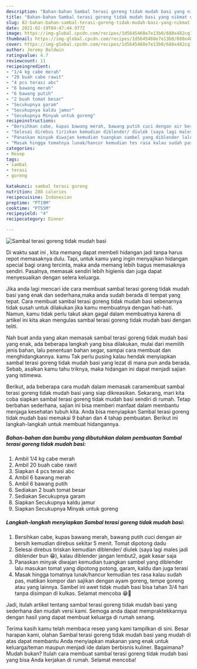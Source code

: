 ```yaml
---
description: "Bahan-bahan Sambal terasi goreng tidak mudah basi yang nikmat dan Mudah Dibuat"
title: "Bahan-bahan Sambal terasi goreng tidak mudah basi yang nikmat dan Mudah Dibuat"
slug: 82-bahan-bahan-sambal-terasi-goreng-tidak-mudah-basi-yang-nikmat-dan-mudah-dibuat
date: 2021-02-19T04:47:44.977Z
image: https://img-global.cpcdn.com/recipes/1d5645460e7e13b0/680x482cq70/sambal-terasi-goreng-tidak-mudah-basi-foto-resep-utama.jpg
thumbnail: https://img-global.cpcdn.com/recipes/1d5645460e7e13b0/680x482cq70/sambal-terasi-goreng-tidak-mudah-basi-foto-resep-utama.jpg
cover: https://img-global.cpcdn.com/recipes/1d5645460e7e13b0/680x482cq70/sambal-terasi-goreng-tidak-mudah-basi-foto-resep-utama.jpg
author: Jeremy Baldwin
ratingvalue: 4.7
reviewcount: 11
recipeingredient:
- "1/4 kg cabe merah"
- "20 buah cabe rawit"
- "4 pcs terasi abc"
- "6 bawang merah"
- "6 bawang putih"
- "2 buah tomat besar"
- "Secukupnya garam"
- "Secukupnya kaldu jamur"
- "Secukupnya Minyak untuk goreng"
recipeinstructions:
- "Bersihkan cabe, kupas bawang merah, bawang putih cuci dengan air bersih kemudian direbus sekitar 5 menit. Tomat dipotong dadu"
- "Selesai direbus tiriskan kemudian diblender/ diulek (saya lagi males jadi diblender bun 😁), kalau diblender jangan lembut2, agak kasar saja"
- "Panaskan minyak diwajan kemudian tuangkan sambel yang diblender lalu masukan tomat yang dipotong potong, garam, kaldu dan juga terasi"
- "Masak hingga tomatnya lunak/hancur kemudian tes rasa kalau sudah pas, matikan kompor dan sajikan dengan ayam goreng, tempe goreng atau yang lainnya. Sambel ini awet tidak mudah basi bisa tahan 3/4 hari tanpa disimpan di kulkas. Selamat mencoba 😁🙏"
categories:
- Resep
tags:
- sambal
- terasi
- goreng

katakunci: sambal terasi goreng 
nutrition: 288 calories
recipecuisine: Indonesian
preptime: "PT19M"
cooktime: "PT55M"
recipeyield: "4"
recipecategory: Dinner

---
```



![Sambal terasi goreng tidak mudah basi](https://img-global.cpcdn.com/recipes/1d5645460e7e13b0/680x482cq70/sambal-terasi-goreng-tidak-mudah-basi-foto-resep-utama.jpg)

Di waktu  saat ini , kita memang dapat membeli hidangan jadi tanpa harus repot memasaknya dulu. Tapi, untuk kamu yang ingin menyajikan hidangan special bagi orang tercinta, maka anda memang lebih bagus memasaknya sendiri. Pasalnya, memasak sendiri lebih higienis dan juga dapat menyesuaikan dengan selera keluarga.

Jika anda lagi mencari ide cara membuat sambal terasi goreng tidak mudah basi yang enak dan sederhana,maka anda sudah berada di tempat yang tepat. Cara membuat sambal terasi goreng tidak mudah basi  sebenarnya tidak susah untuk dilakukan jika kamu membuatnya dengan hati-hati. Namun, kamu tidak perlu takut akan gagal dalam membuatnya 
karena di artikel ini kita akan mengulas sambal terasi goreng tidak mudah basi dengan teliti.  



Nah buat anda yang akan memasak sambal terasi goreng tidak mudah basi yang enak, ada beberapa langkah yang bisa dilakukan, mulai dari memilih jenis bahan, lalu penentuan bahan segar, sampai cara membuat dan menghidangkannya. kamu Tak perlu pusing kalau hendak menyiapkan sambal terasi goreng tidak mudah basi yang lezat di mana pun anda berada. Sebab, asalkan kamu  tahu triknya, maka hidangan ini dapat menjadi sajian yang istimewa.

Berikut, ada beberapa cara mudah dalam memasak caramembuat sambal terasi goreng tidak mudah basi yang siap dikreasikan. Sekarang, mari kita coba siapkan sambal terasi goreng tidak mudah basi sendiri di rumah. Tetap berbahan sederhana, sajian ini bisa memberi manfaat dalam membantu menjaga kesehatan tubuh kita. Anda bisa menyiapkan Sambal terasi goreng tidak mudah basi memakai 9 bahan dan 4 tahap pembuatan. Berikut ini langkah-langkah untuk membuat hidangannya.

<!--inarticleads1-->

##### Bahan-bahan dan bumbu yang dibutuhkan dalam pembuatan Sambal terasi goreng tidak mudah basi:

1. Ambil 1/4 kg cabe merah
1. Ambil 20 buah cabe rawit
1. Siapkan 4 pcs terasi abc
1. Ambil 6 bawang merah
1. Ambil 6 bawang putih
1. Sediakan 2 buah tomat besar
1. Sediakan Secukupnya garam
1. Siapkan Secukupnya kaldu jamur
1. Siapkan Secukupnya Minyak untuk goreng




<!--inarticleads2-->

##### Langkah-langkah menyiapkan Sambal terasi goreng tidak mudah basi:

1. Bersihkan cabe, kupas bawang merah, bawang putih cuci dengan air bersih kemudian direbus sekitar 5 menit. Tomat dipotong dadu
1. Selesai direbus tiriskan kemudian diblender/ diulek (saya lagi males jadi diblender bun 😁), kalau diblender jangan lembut2, agak kasar saja
1. Panaskan minyak diwajan kemudian tuangkan sambel yang diblender lalu masukan tomat yang dipotong potong, garam, kaldu dan juga terasi
1. Masak hingga tomatnya lunak/hancur kemudian tes rasa kalau sudah pas, matikan kompor dan sajikan dengan ayam goreng, tempe goreng atau yang lainnya. Sambel ini awet tidak mudah basi bisa tahan 3/4 hari tanpa disimpan di kulkas. Selamat mencoba 😁🙏




Jadi, itulah artikel tentang  sambal terasi goreng tidak mudah basi  yang sederhana dan mudah versi kami. Semoga anda dapat mempraktekkannya dengan hasil yang dapat membuat keluarga di rumah senang. 

Terima kasih kamu telah membaca resep yang kami tampilkan di sini. Besar harapan kami, olahan  Sambal terasi goreng tidak mudah basi yang mudah di atas dapat membantu Anda menyiapkan makanan yang enak untuk keluarga/teman maupun menjadi ide dalam berbisnis kuliner. Bagaimana? Mudah bukan? Itulah cara membuat sambal terasi goreng tidak mudah basi yang bisa Anda kerjakan di rumah. Selamat mencoba!

